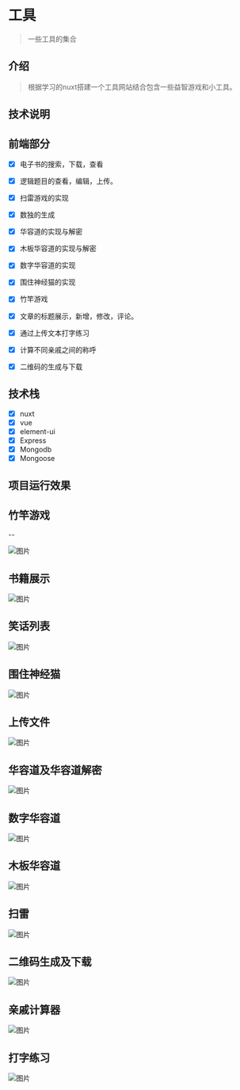 # 工具

> 一些工具的集合

介绍
------------------
>根据学习的nuxt搭建一个工具网站结合包含一些益智游戏和小工具。

技术说明
------------------
前端部分
-------------------
- [x] 电子书的搜索，下载，查看
- [x] 逻辑题目的查看，编辑，上传。
- [x] 扫雷游戏的实现
- [x] 数独的生成
- [x] 华容道的实现与解密
- [x] 木板华容道的实现与解密
- [x] 数字华容道的实现
- [x] 围住神经猫的实现
- [x] 竹竿游戏
- [x] 文章的标题展示，新增，修改，评论。
- [x] 通过上传文本打字练习
- [x] 计算不同亲戚之间的称呼
- [x] 二维码的生成与下载


技术栈
------------
- [x] nuxt
- [x] vue
- [x] element-ui
- [x] Express
- [x] Mongodb
- [x] Mongoose

项目运行效果
------------------
## 竹竿游戏
--

![图片](./md-img/bamboo.gif)

## 书籍展示

![图片](./md-img/book.gif)

## 笑话列表

![图片](./md-img/joke.gif)

## 围住神经猫

![图片](./md-img/cat.gif)

## 上传文件

![图片](./md-img/sdoku.gif)

## 华容道及华容道解密

![图片](./md-img/klotski.gif)
## 数字华容道

![图片](./md-img/klotski3.gif)
## 木板华容道

![图片](./md-img/wood.gif)
## 扫雷

![图片](./md-img/mines.gif)
## 二维码生成及下载

![图片](./md-img/qrcode.gif)
## 亲戚计算器

![图片](./md-img/relationship.gif)
## 打字练习

![图片](./md-img/typing.gif)